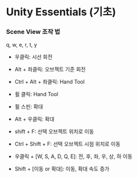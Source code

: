 # Unity Essentials (기초)

### Scene View 조작 법
q, w, e, r, t, y

- 우클릭: 시선 회전
- Alt + 좌클릭: 오브젝트 기준 회전

- Ctrl + Alt + 좌클릭: Hand Tool
- 휠 클릭: Hand Tool

- 휠 스핀: 확대
- Alt + 우클릭: 확대

- shift + F: 선택 오브젝트 위치로 이동
- Ctrl + Shift + F: 선택 오브젝트 시점 위치로 이동

- 우클릭 + [W, S, A, D, Q, E]: 전, 후, 좌, 우, 상, 하 이동

- Shift + [이동 or 확대]: 이동, 확대 속도 증가
